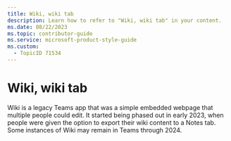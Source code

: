 ```yaml
---
title: Wiki, wiki tab
description: Learn how to refer to "Wiki, wiki tab" in your content.
ms.date: 08/22/2023
ms.topic: contributor-guide
ms.service: microsoft-product-style-guide
ms.custom:
  - TopicID 71534
---
```



# Wiki, wiki tab

Wiki is a legacy Teams app that was a simple embedded webpage that multiple people could edit. It started being phased out in early 2023, when people were given the option to export their wiki content to a Notes tab. Some instances of Wiki may remain in Teams through 2024.

